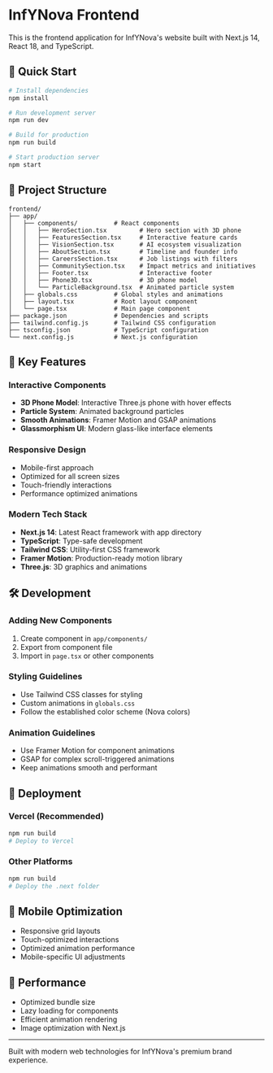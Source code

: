 # InfYNova Frontend

This is the frontend application for InfYNova's website built with Next.js 14, React 18, and TypeScript.

## 🚀 Quick Start

```bash
# Install dependencies
npm install

# Run development server
npm run dev

# Build for production
npm run build

# Start production server
npm start
```

## 📁 Project Structure

```
frontend/
├── app/
│   ├── components/          # React components
│   │   ├── HeroSection.tsx         # Hero section with 3D phone
│   │   ├── FeaturesSection.tsx     # Interactive feature cards
│   │   ├── VisionSection.tsx       # AI ecosystem visualization
│   │   ├── AboutSection.tsx        # Timeline and founder info
│   │   ├── CareersSection.tsx      # Job listings with filters
│   │   ├── CommunitySection.tsx    # Impact metrics and initiatives
│   │   ├── Footer.tsx              # Interactive footer
│   │   ├── Phone3D.tsx             # 3D phone model
│   │   └── ParticleBackground.tsx  # Animated particle system
│   ├── globals.css          # Global styles and animations
│   ├── layout.tsx           # Root layout component
│   └── page.tsx             # Main page component
├── package.json             # Dependencies and scripts
├── tailwind.config.js       # Tailwind CSS configuration
├── tsconfig.json            # TypeScript configuration
└── next.config.js           # Next.js configuration
```

## 🎨 Key Features

### Interactive Components
- **3D Phone Model**: Interactive Three.js phone with hover effects
- **Particle System**: Animated background particles
- **Smooth Animations**: Framer Motion and GSAP animations
- **Glassmorphism UI**: Modern glass-like interface elements

### Responsive Design
- Mobile-first approach
- Optimized for all screen sizes
- Touch-friendly interactions
- Performance optimized animations

### Modern Tech Stack
- **Next.js 14**: Latest React framework with app directory
- **TypeScript**: Type-safe development
- **Tailwind CSS**: Utility-first CSS framework
- **Framer Motion**: Production-ready motion library
- **Three.js**: 3D graphics and animations

## 🛠 Development

### Adding New Components
1. Create component in `app/components/`
2. Export from component file
3. Import in `page.tsx` or other components

### Styling Guidelines
- Use Tailwind CSS classes for styling
- Custom animations in `globals.css`
- Follow the established color scheme (Nova colors)

### Animation Guidelines
- Use Framer Motion for component animations
- GSAP for complex scroll-triggered animations
- Keep animations smooth and performant

## 🚀 Deployment

### Vercel (Recommended)
```bash
npm run build
# Deploy to Vercel
```

### Other Platforms
```bash
npm run build
# Deploy the .next folder
```

## 📱 Mobile Optimization

- Responsive grid layouts
- Touch-optimized interactions
- Optimized animation performance
- Mobile-specific UI adjustments

## 🎯 Performance

- Optimized bundle size
- Lazy loading for components
- Efficient animation rendering
- Image optimization with Next.js

---

Built with modern web technologies for InfYNova's premium brand experience.